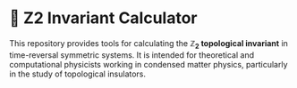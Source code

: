 # 🧮 Z2 Invariant Calculator

This repository provides tools for calculating the **$\mathbb{Z}_2$ topological invariant** in time-reversal symmetric systems. It is intended for theoretical and computational physicists working in condensed matter physics, particularly in the study of topological insulators.

